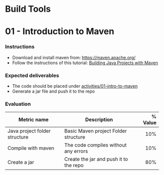 # Build Tools
# 01 - Introduction to Maven

### Instructions
- Download and install maven from: https://maven.apache.org/
- Follow the instructions of this tutorial: [Building Java Projects with Maven](https://spring.io/guides/gs/maven/)

### Expected deliverables
- The code should be placed under [activities/01-intro-to-maven](./activities/01-intro-to-maven)
- Generate a jar file and push it to the repo


### Evaluation

| Metric name | Description | % Value |
| ----------- |-------------| -------:|
| Java project folder structure   | Basic Maven project Folder structure | 10% |
| Compile with maven   | The code compiles without any errors | 10% |
| Create a jar   | Create the jar and push it to the repo | 80% |
